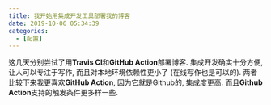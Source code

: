 ```yaml
---
title: 我开始用集成开发工具部署我的博客
date: 2019-10-06 05:34:39
categories:
  - [配置]
---
```


这几天分别尝试了用**Travis CI**和**GitHub Action**部署博客. 集成开发确实十分方便, 让人可以专注于写作, 而且对本地环境依赖性更小了 (在线写作也是可以的). 两者比较下来我更喜欢**GitHub Action**, 因为它就是Github的, 集成度更高. 而且**Github Action**支持的触发条件更多样一些.

<!-- More -->
